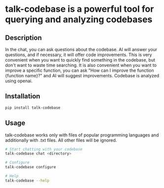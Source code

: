 # talk-codebase is a powerful tool for querying and analyzing codebases

## Description

In the chat, you can ask questions about the codebase. AI will answer your questions, and if necessary, it will offer code improvements. This is very convenient when you want to quickly find something in the codebase, but don't want to waste time searching. It is also convenient when you want to improve a specific function, you can ask "How can I improve the function {function name}?" and AI will suggest improvements. Codebase is analyzed using openai.

## Installation

```bash
pip install talk-codebase
```

## Usage

talk-codebase works only with files of popular programming languages and additionally with .txt files. All other files will be ignored.
```bash
# Start chatting with your codebase
talk-codebase chat <directory>

# Configure
talk-codebase configure

# Help
talk-codebase --help
```
